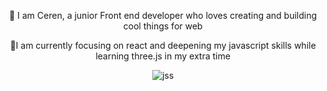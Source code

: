  <div align="center" >
  
👋 I am Ceren, a junior Front end developer who loves creating and building cool things for web  
  
  
🌱I am currently focusing on react and deepening my javascript skills while learning three.js in my extra time 
                   

                    
 </div>
 <div align="center" >

 ![jss](https://user-images.githubusercontent.com/47979970/215867001-ef06d3d9-352c-44e9-a8fa-04eb8e6ed479.png)

</div>



<!--
**CerenGKB/CerenGKB** is a ✨ _special_ ✨ repository because its `README.md` (this file) appears on your GitHub profile.

Here are some ideas to get you started:

- 🔭 I’m currently working on ...
- 🌱 
- 👯 I’m looking to collaborate on ...
- 🤔 I’m looking for help with ...
- 💬 Ask me about ...
- 📫 How to reach me: ...
- 😄 Pronouns: ...
- ⚡ Fun fact: ...
-->
